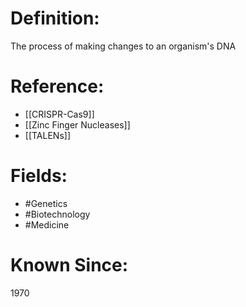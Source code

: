 

# Definition:
The process of making changes to an organism's DNA

# Reference:
- [[CRISPR-Cas9]]
- [[Zinc Finger Nucleases]]
- [[TALENs]]

# Fields: 
- #Genetics
- #Biotechnology
- #Medicine

# Known Since:
1970

